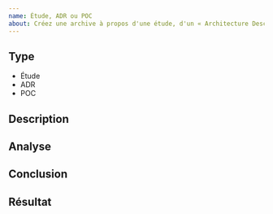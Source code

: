 ```yaml
---
name: Étude, ADR ou POC
about: Créez une archive à propos d'une étude, d'un « Architecture Description Report » ou d'un « Proof Of Concept »
---
```


## Type

<!-- Retirer les mentions inutiles -->

- Étude
- ADR
- POC

## Description

<!-- Écrivez un résumé de l'étude et le besoin qu'elle cherche à couvrir -->

## Analyse

<!-- Détaillez l'analyse de l'étude -->

## Conclusion

<!-- Rapportez les conclusions de l'étude -->

## Résultat

<!-- OK ou KO -->
